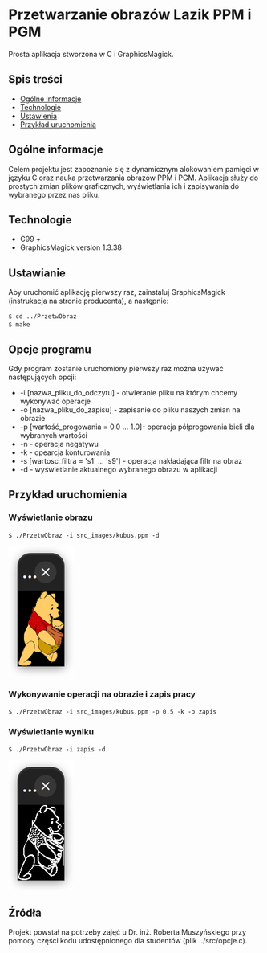 # Przetwarzanie obrazów Lazik PPM i PGM
Prosta aplikacja stworzona w C i GraphicsMagick.

## Spis treści
* [Ogólne informacje](#ogólne-informacje)
* [Technologie](#technologie)
* [Ustawienia](#ustawienia)
* [Przykład uruchomienia](#przykład-uruchomienia)

## Ogólne informacje
Celem projektu jest zapoznanie się z dynamicznym alokowaniem pamięci w języku C oraz nauka przetwarzania obrazów PPM i PGM. Aplikacja służy do prostych zmian plików graficznych, wyświetlania ich i zapisywania do wybranego przez nas pliku.

## Technologie
* C99 +
* GraphicsMagick version 1.3.38

## Ustawianie
Aby uruchomić aplikację pierwszy raz, zainstaluj GraphicsMagick (instrukacja na stronie producenta), a następnie:

```
$ cd ../PrzetwObraz
$ make
```

## Opcje programu
Gdy program zostanie uruchomiony pierwszy raz można używać następujących opcji:

* -i [nazwa_pliku_do_odczytu] - otwieranie pliku na którym chcemy wykonywać operacje
* -o [nazwa_pliku_do_zapisu] - zapisanie do pliku naszych zmian na obrazie
* -p [wartość_progowania = 0.0 ... 1.0]- operacja półprogowania bieli dla wybranych wartości
* -n - operacja negatywu
* -k - opearcja konturowania
* -s [wartosc_filtra = 's1' ... 's9'] - operacja nakładająca filtr na obraz
* -d - wyświetlanie aktualnego wybranego obrazu w aplikacji

## Przykład uruchomienia

### Wyświetlanie obrazu
```
$ ./PrzetwObraz -i src_images/kubus.ppm -d
```
![Program przykład dzialania](./images/oryginalny_kubus.png)

### Wykonywanie operacji na obrazie i zapis pracy
```
$ ./PrzetwObraz -i src_images/kubus.ppm -p 0.5 -k -o zapis
```
### Wyświetlanie wyniku
```
$ ./PrzetwObraz -i zapis -d
```
![Program przykład wyswietlania](./images/Zmieniony_kubus.png)
## Źródła
Projekt powstał na potrzeby zajęć u Dr. inż. Roberta Muszyńskiego przy pomocy części kodu udostępnionego dla studentów (plik  ../src/opcje.c).

